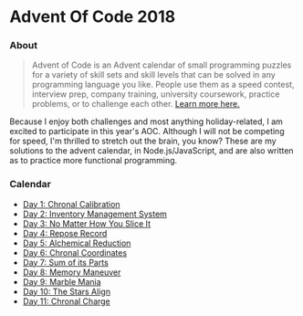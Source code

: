 # Advent Of Code 2018

### About
>Advent of Code is an Advent calendar of small programming puzzles for a variety of skill sets and skill levels that can be solved in any programming language you like. People use them as a speed contest, interview prep, company training, university coursework, practice problems, or to challenge each other.
[Learn more here.](https://adventofcode.com/2018/about)


Because I enjoy both challenges and most anything holiday-related, I am excited to participate in this year's AOC. Although I will not be competing for speed, I'm thrilled to stretch out the brain, you know? These are my solutions to the advent calendar, in Node.js/JavaScript, and are also written as to practice more functional programming.

### Calendar

- [Day 1: Chronal Calibration](day1-chronal-calibration/)
- [Day 2: Inventory Management System](day2-inventory-mgmt-system/)
- [Day 3: No Matter How You Slice It](day3-no-matter-how-you-slice-it/)
- [Day 4: Repose Record](day4-repose-record/)
- [Day 5: Alchemical Reduction](day5-alchemical-reduction/)
- [Day 6: Chronal Coordinates](day6-chronal-coordinates/)
- [Day 7: Sum of its Parts](day7-sum-of-its-parts/)
- [Day 8: Memory Maneuver](day8-memory-maneuver/)
- [Day 9: Marble Mania](day9-marble-mania/)
- [Day 10: The Stars Align](day10-the-stars-align)
- [Day 11: Chronal Charge](day11-chronal-charge)

